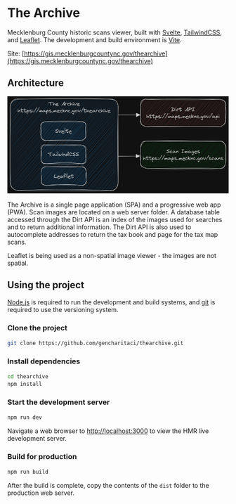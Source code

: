 # The Archive

Mecklenburg County historic scans viewer, built with [Svelte](https://svelte.dev/), [TailwindCSS](https://tailwindcss.com/), and [Leaflet](https://leafletjs.com/). The development and build environment is [Vite](https://vitejs.dev/).

Site: [https://gis.mecklenburgcountync.gov/thearchive](https://gis.mecklenburgcountync.gov/thearchive)

## Architecture

![Architecture](./Architecture.png)

The Archive is a single page application (SPA) and a progressive web app (PWA). Scan images are located on a web server folder. A database table accessed through the Dirt API is an index of the images used for searches and to return additional information. The Dirt API is also used to autocomplete addresses to return the tax book and page for the tax map scans.

Leaflet is being used as a non-spatial image viewer - the images are not spatial.

## Using the project

[Node.js](https://nodejs.org/en) is required to run the development and build systems, and [git](https://git-scm.com/) is required to use the versioning system.

### Clone the project
```bash
git clone https://github.com/gencharitaci/thearchive.git
```

### Install dependencies
```bash
cd thearchive
npm install
```

### Start the development server
```bash
npm run dev
```

Navigate a web browser to [http://localhost:3000](http://localhost:3000) to view the HMR live development server.

### Build for production
```bash
npm run build
```

After the build is complete, copy the contents of the `dist` folder to the production web server.